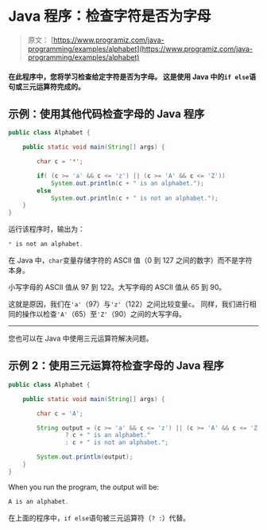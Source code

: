 # Java 程序：检查字符是否为字母

> 原文： [https://www.programiz.com/java-programming/examples/alphabet](https://www.programiz.com/java-programming/examples/alphabet)

#### 在此程序中，您将学习检查给定字符是否为字母。 这是使用 Java 中的`if else`语句或三元运算符完成的。

## 示例：使用其他代码检查字母的 Java 程序

```java
public class Alphabet {

    public static void main(String[] args) {

        char c = '*';

        if( (c >= 'a' && c <= 'z') || (c >= 'A' && c <= 'Z'))
            System.out.println(c + " is an alphabet.");
        else
            System.out.println(c + " is not an alphabet.");
    }
}
```

运行该程序时，输出为：

```java
* is not an alphabet.
```

在 Java 中，`char`变量存储字符的 ASCII 值（0 到 127 之间的数字）而不是字符本身。

小写字母的 ASCII 值从 97 到 122。大写字母的 ASCII 值从 65 到 90。

这就是原因，我们在`'a'`（97）与`'z'`（122）之间比较变量`c`。 同样，我们进行相同的操作以检查`'A'`（65）至`'Z'`（90）之间的大写字母。

* * *

您也可以在 Java 中使用三元运算符解决问题。

## 示例 2：使用三元运算符检查字母的 Java 程序

```java
public class Alphabet {

    public static void main(String[] args) {

        char c = 'A';

        String output = (c >= 'a' && c <= 'z') || (c >= 'A' && c <= 'Z')
                ? c + " is an alphabet."
                : c + " is not an alphabet.";

        System.out.println(output);
    }
}
```

When you run the program, the output will be:

```java
A is an alphabet.
```

在上面的程序中，`if else`语句被三元运算符（`? :`）代替。